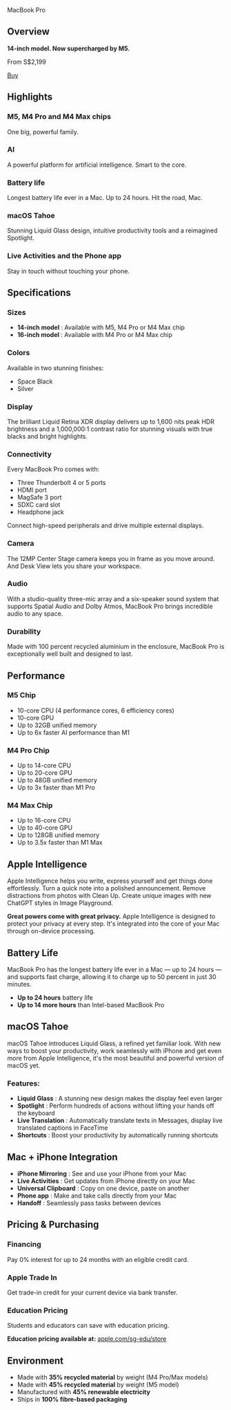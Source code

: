 MacBook Pro

## Overview

**14-inch model. Now supercharged by M5.**

From S$2,199

[Buy](https://www.apple.com/sg/shop/buy-mac/macbook-pro)

## Highlights

### M5, M4 Pro and M4 Max chips

One big, powerful family.

### AI

A powerful platform for artificial intelligence. Smart to the core.

### Battery life

Longest battery life ever in a Mac. Up to 24 hours. Hit the road, Mac.

### macOS Tahoe

Stunning Liquid Glass design, intuitive productivity tools and a reimagined Spotlight.

### Live Activities and the Phone app

Stay in touch without touching your phone.

## Specifications

### Sizes

* **14-inch model** : Available with M5, M4 Pro or M4 Max chip
* **16-inch model** : Available with M4 Pro or M4 Max chip

### Colors

Available in two stunning finishes:

* Space Black
* Silver

### Display

The brilliant Liquid Retina XDR display delivers up to 1,600 nits peak HDR brightness and a 1,000,000:1 contrast ratio for stunning visuals with true blacks and bright highlights.

### Connectivity

Every MacBook Pro comes with:

* Three Thunderbolt 4 or 5 ports
* HDMI port
* MagSafe 3 port
* SDXC card slot
* Headphone jack

Connect high-speed peripherals and drive multiple external displays.

### Camera

The 12MP Center Stage camera keeps you in frame as you move around. And Desk View lets you share your workspace.

### Audio

With a studio-quality three-mic array and a six-speaker sound system that supports Spatial Audio and Dolby Atmos, MacBook Pro brings incredible audio to any space.

### Durability

Made with 100 percent recycled aluminium in the enclosure, MacBook Pro is exceptionally well built and designed to last.

## Performance

### M5 Chip

* 10-core CPU (4 performance cores, 6 efficiency cores)
* 10-core GPU
* Up to 32GB unified memory
* Up to 6x faster AI performance than M1

### M4 Pro Chip

* Up to 14-core CPU
* Up to 20-core GPU
* Up to 48GB unified memory
* Up to 3x faster than M1 Pro

### M4 Max Chip

* Up to 16-core CPU
* Up to 40-core GPU
* Up to 128GB unified memory
* Up to 3.5x faster than M1 Max

## Apple Intelligence

Apple Intelligence helps you write, express yourself and get things done effortlessly. Turn a quick note into a polished announcement. Remove distractions from photos with Clean Up. Create unique images with new ChatGPT styles in Image Playground.

**Great powers come with great privacy.**
Apple Intelligence is designed to protect your privacy at every step. It's integrated into the core of your Mac through on-device processing.

## Battery Life

MacBook Pro has the longest battery life ever in a Mac — up to 24 hours — and supports fast charge, allowing it to charge up to 50 percent in just 30 minutes.

* **Up to 24 hours** battery life
* **Up to 14 more hours** than Intel-based MacBook Pro

## macOS Tahoe

macOS Tahoe introduces Liquid Glass, a refined yet familiar look. With new ways to boost your productivity, work seamlessly with iPhone and get even more from Apple Intelligence, it's the most beautiful and powerful version of macOS yet.

### Features:

* **Liquid Glass** : A stunning new design makes the display feel even larger
* **Spotlight** : Perform hundreds of actions without lifting your hands off the keyboard
* **Live Translation** : Automatically translate texts in Messages, display live translated captions in FaceTime
* **Shortcuts** : Boost your productivity by automatically running shortcuts

## Mac + iPhone Integration

* **iPhone Mirroring** : See and use your iPhone from your Mac
* **Live Activities** : Get updates from iPhone directly on your Mac
* **Universal Clipboard** : Copy on one device, paste on another
* **Phone app** : Make and take calls directly from your Mac
* **Handoff** : Seamlessly pass tasks between devices

## Pricing & Purchasing

### Financing

Pay 0% interest for up to 24 months with an eligible credit card.

### Apple Trade In

Get trade-in credit for your current device via bank transfer.

### Education Pricing

Students and educators can save with education pricing.

**Education pricing available at:** [apple.com/sg-edu/store](https://www.apple.com/sg-edu/store)

## Environment

* Made with **35% recycled material** by weight (M4 Pro/Max models)
* Made with **45% recycled material** by weight (M5 model)
* Manufactured with **45% renewable electricity**
* Ships in **100% fibre-based packaging**
